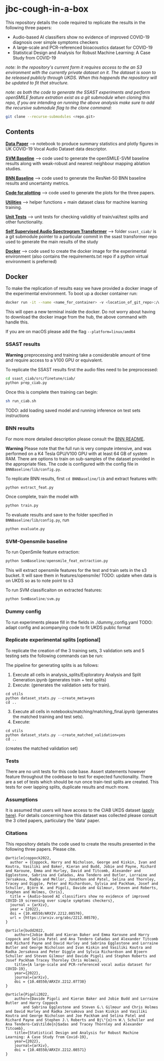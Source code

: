 # jbc-cough-in-a-box
This repository details the code required to replicate the results in the following three papers:
- Audio-based AI classifiers show no evidence of improved COVID-19 diagnosis over simple symptoms checkers
- A large-scale and PCR-referenced bioacoustics dataset for COVID-19
- Statistical Design and Analysis for Robust Machine Learning: A Case Study from COVID-19

_note: In the repository's current form it requires access to the an S3 environment with the currently private dataset on it. The dataset is soon to be released publicly through UKDS. When this happends the repository will be updated to fit that structure._

_note: as both the code to generate the SSAST experiments and perform openSMILE feature extration exist as a git submodule when cloning this repo, if you are intending on running the above analysis make sure to add the recursive submodule flag to the clone command:_
```bash
git clone --recurse-submodules <repo.git> 
```

## Contents
**[Data Paper](data-paper/)** --> notebook to produce summary statistics and plotly figures in UK COVID-19 Vocal Audio Dataset data descriptor.

**[SVM Baseline](SvmBaseline/)** --> code used to generate the openSMILE-SVM baseline results along with weak-robust and nearest neighbour mapping ablation studies.

**[BNN Baseline](BNNBaseline/)** --> code used to generate the ResNet-50 BNN baseline results and uncertainty metrics.

**[Code for plotting](plotting/)** --> code used to generate the plots for the three papers.

**[Utilities](utils/)** --> helper functions + main dataset class for machine learning training.


**[Unit Tests](tests/)** --> unit tests for checking validitiy of train/val/test splits and other functionality.

**[Self Supervised Audio Spectrogram Transformer](https://github.com/harrygcoppock/ssast_ciab/)** --> folder `ssast_ciab/` is a git submodule pointer to a particular commit in the ssast transformer repo used to generate the main results of the study

**[Docker](docker/)** --> code used to create the docker image for the experimental environment (also contains the requirements.txt repo if a python virtual environment is preferred)

## Docker
To make the replication of results easy we have provided a docker image of the experimental environment. To boot up a docker container run:
```bash
docker run -it --name <name_for_container> -v <location_of_git_repo>:/workspace/ --gpus=all --ipc=host harrycoppock/ciab:ciab_v4
```
This will open a new terminal inside the docker. Do not worry about having to download the docker image from the hub, the above command with handle this.

If you are on macOS please add the flag  ```--platform=linux/amd64```


### SSAST results
**Warning** preprocessing and training take a considerable amount of time and require access to a V100 GPU or equivalent.

To replicate the SSAST results first the audio files need to be preprocessed:
```bash
cd ssast_ciab/src/finetune/ciab/
python prep_ciab.py
```
Once this is complete then training can begin:
```bash
sh run_ciab.sh
```
TODO: add loading saved model and running inference on test sets instructions

### BNN results
For more more detailed description please consult the [BNN README](/BNNBaseline).

**Warning** Please note that the full run is very compute intensive, and was performed on a K4 Tesla GPU/V100 GPU with at least 64 GB of system RAM. There are options to train on sub-samples of the dataset provided in the appropriate files. The code is configured with the config file in `BNNBaseline/lib/config.py`.

To replicate BNN results, first `cd BNNBaseline/lib` and extract features with:
```bash
python extract_feat.py
```
Once complete, train the model with
```bash
python train.py
```

To evaluate results and save to the folder specified in `BNNBaseline/lib/config.py`, run
```bash
python evaluate.py
```


### SVM-Opensmile baseline
To run OpenSmile feature extraction:
```python
python SvmBaseline/opensmile_feat_extraction.py
```
This will extract opensmile features for the test and train sets in the s3 bucket. It will save them in features/opensmile/
TODO: update when data is on UKDS so as to note point to s3

To run SVM classificaiton on extracted features:
```python
python SvmBaseline/svm.py
```
### Dummy config
To run experiments please fill in the fields in ./dummy_config.yaml
TODO: adapt config and acompanying code to fit UKDS public format

### Replicate experimental splits [optional]
To replicate the creation of the 3 training sets, 3 validation sets and 5 testing sets the following commands can be run:


The pipeline for generating splits is as follows:
1. Execute all cells in analysis_splits/Exploratory Analysis and Split Generation.ipynb (generates train + test splits)
2. Execute: (generates the validation sets for train). 

```
cd utils
python dataset_stats.py --create_meta=yes
cd .. 
```
  
3. Execute all cells in notebooks/matching/matching_final.ipynb (generates the matched training and test sets). 
4. Execute:   

```
cd utils
python dataset_stats.py --create_matched_validation=yes
cd .. 
```

(creates the matched validation set)

### Tests
There are no unit tests for this code base. Assert statements however feature throughout the codebase to test for expected functionality. There are a set of tests which should be run once train-test splits are created. This tests for over lapping splits, duplicate results and much more.

### Assumptions
It is assumed that users will have access to the CIAB UKDS dataset ([apply here](google.com)). For details concerning how this dataset was collected please consult the 3 cited papers, particulary the 'data' paper.

### Citations
This repository details the code used to create the results presented in the following three papers. Please cite.
``` 
@article{coppock2022,
  author = {Coppock, Harry and Nicholson, George and Kiskin, Ivan and Koutra, Vasiliki and Baker, Kieran and Budd, Jobie and Payne, Richard and Karoune, Emma and Hurley, David and Titcomb, Alexander and Egglestone, Sabrina and Cañadas, Ana Tendero and Butler, Lorraine and Jersakova, Radka and Mellor, Jonathon and Patel, Selina and Thornley, Tracey and Diggle, Peter and Richardson, Sylvia and Packham, Josef and Schuller, Björn W. and Pigoli, Davide and Gilmour, Steven and Roberts, Stephen and Holmes, Chris},
  title = {Audio-based AI classifiers show no evidence of improved COVID-19 screening over simple symptoms checkers},
  journal = {arXiv},
  year = {2022},
  doi = {10.48550/ARXIV.2212.08570},
  url = {https://arxiv.org/abs/2212.08570},
}

@article{budd2022,
    author={Jobie Budd and Kieran Baker and Emma Karoune and Harry Coppock and Selina Patel and Ana Tendero Cañadas and Alexander Titcomb and Richard Payne and David Hurley and Sabrina Egglestone and Lorraine Butler and George Nicholson and Ivan Kiskin and Vasiliki Koutra and Radka Jersakova and Peter Diggle and Sylvia Richardson and Bjoern Schuller and Steven Gilmour and Davide Pigoli and Stephen Roberts and Josef Packham Tracey Thornley Chris Holmes},
    title={A large-scale and PCR-referenced vocal audio dataset for COVID-19},
    year={2022},
    journal={arXiv},
    doi = {10.48550/ARXIV.2212.07738}
}

@article{Pigoli2022,
    author={Davide Pigoli and Kieran Baker and Jobie Budd and Lorraine Butler and Harry Coppock
        and Sabrina Egglestone and Steven G.\ Gilmour and Chris Holmes and David Hurley and Radka Jersakova and Ivan Kiskin and Vasiliki Koutra and George Nicholson and Joe Packham and Selina Patel and Richard Payne and Stephen J.\ Roberts and Bj\"{o}rn W.\ Schuller and Ana Tendero-Ca$\tilde{n}$adas and Tracey Thornley and Alexander Titcomb},
    title={Statistical Design and Analysis for Robust Machine Learning: A Case Study from Covid-19},
    year={2022},
    journal={arXiv},
    doi = {10.48550/ARXIV.2212.08571}
}
```
